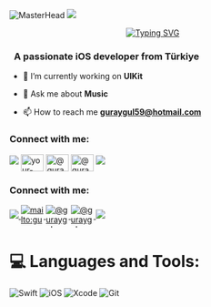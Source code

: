 ![MasterHead](https://media.licdn.com/dms/image/C4E16AQHFZWbJZ1W5Jw/profile-displaybackgroundimage-shrink_350_1400/0/1618857035522?e=1724284800&v=beta&t=tCizBIw7jNQVf6y_kWTP2Wl6bX6MTzrIqTBcbMXAmQI)
![](https://komarev.com/ghpvc/?username=guraygul&color=blue)
<div align="center">
 <a href="https://github.com/guraygul">
  <img src="https://readme-typing-svg.demolab.com?font=Fira+Code&size=28&duration=3000&pause=500&center=true&vCenter=true&width=435&lines=%e2%9c%a8+Güray+Gül+%e2%9c%a8;%f0%9f%93%9a+iOS+Developer+%f0%9f%92%bb;Welcome+To+My+Profile+%f0%9f%91%80" alt="Typing SVG" />
 </a>
</div>

<h3 align="left">&nbsp; A passionate iOS developer from Türkiye</h3>

- 🔭 I’m currently working on **UIKit**

- 💬 Ask me about **Music**

- 📫 How to reach me **guraygul59@hotmail.com**

<h3 align="left">Connect with me:</h3>
<p align="left">
  <a href="https://github.com/404"><img src="https://user-images.githubusercontent.com/73097560/115834477-dbab4500-a447-11eb-908a-139a6edaec5c.gif"></a>
<a href="mailto:guraygul59@hotmail.com" target="blank"><img align="center" src="https://img.shields.io/badge/Gmail-D14836?style=for-the-badge&logo=gmail&logoColor=white" alt="your-email@example.com" height="30" width="40" /></a>
<a href="https://medium.com/@guraygul" target="blank"><img align="center" src="https://img.shields.io/badge/Medium-12100E?style=for-the-badge&logo=medium&logoColor=white" alt="@guraygul" height="30" width="40" /></a>
<a href="https://linkedin.com/in/guraygul" target="blank"><img align="center" src="https://img.shields.io/badge/LinkedIn-0077B5?style=for-the-badge&logo=linkedin&logoColor=white" alt="@guraygul" height="30" width="40" /></a>
 <a href="https://github.com/404"><img src="https://user-images.githubusercontent.com/73097560/115834477-dbab4500-a447-11eb-908a-139a6edaec5c.gif"></a>
</p>


<h3 align="left">Connect with me:</h3>
<p align="left">
  <a href="https://github.com/404">
    <img src="https://user-images.githubusercontent.com/73097560/115834477-dbab4500-a447-11eb-908a-139a6edaec5c.gif" style="height:auto; width:auto; max-height:40px; max-width:40px;">
  </a>
  <a href="mailto:guraygul59@hotmail.com" target="blank">
    <img align="center" src="https://img.shields.io/badge/Gmail-D14836?style=for-the-badge&logo=gmail&logoColor=white" alt="mailto:guraygul59@hotmail.com" style="height:auto; width:auto; max-height:40px; max-width:40px;">
  </a>
  <a href="https://medium.com/@guraygul" target="blank">
    <img align="center" src="https://img.shields.io/badge/Medium-12100E?style=for-the-badge&logo=medium&logoColor=white" alt="@guraygul" style="height:auto; width:auto; max-height:40px; max-width:40px;">
  </a>
  <a href="https://linkedin.com/in/guraygul" target="blank">
    <img align="center" src="https://img.shields.io/badge/LinkedIn-0077B5?style=for-the-badge&logo=linkedin&logoColor=white" alt="@guraygul" style="height:auto; width:auto; max-height:40px; max-width:40px;">
  </a>
  <a href="https://github.com/404">
    <img src="https://user-images.githubusercontent.com/73097560/115834477-dbab4500-a447-11eb-908a-139a6edaec5c.gif" style="height:auto; width:auto; max-height:40px; max-width:40px;">
  </a>
</p>





# 💻 Languages and Tools:
![Swift](https://img.shields.io/badge/swift-F54A2A?style=for-the-badge&logo=swift&logoColor=white)
![iOS](https://img.shields.io/badge/iOS-000000?style=for-the-badge&logo=ios&logoColor=white)
![Xcode](https://img.shields.io/badge/Xcode-007ACC?style=for-the-badge&logo=Xcode&logoColor=white)
![Git](https://img.shields.io/badge/git-%23F05033.svg?style=for-the-badge&logo=git&logoColor=white)
